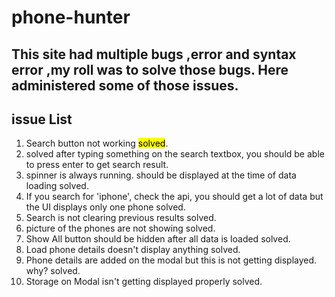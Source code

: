 # phone-hunter

## This site had multiple bugs ,error and syntax error ,my roll was to solve those bugs. Here administered some of those issues.


## issue List 
1. Search button not working <mark>solved</mark>.
2. solved after typing something on the search textbox, you should be able to press enter to get search result.
3. spinner is always running. should be displayed at the time of data loading solved.
4. If you search for 'iphone', check the api, you should get a lot of data but the UI displays only one phone solved.
5. Search is not clearing previous results solved.
6. picture of the phones are not showing solved.
7. Show All button should be hidden after all data is loaded solved.
8. Load phone details doesn't display anything solved.
9. Phone details are added on the modal but this is not getting displayed. why? solved.
10. Storage on Modal isn't getting displayed properly solved.
